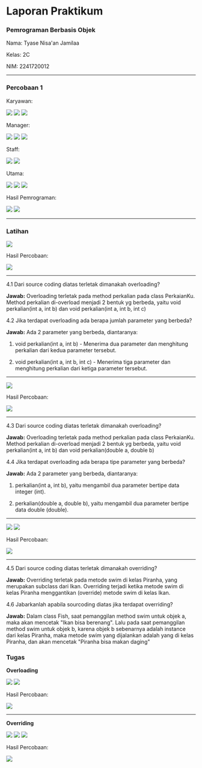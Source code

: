 # Laporan Praktikum

### Pemrograman Berbasis Objek

Nama: Tyase Nisa'an Jamilaa

Kelas: 2C

NIM: 2241720012

---

### Percobaan 1

Karyawan:

<img src="Percobaan1_1.png">
<img src="Percobaan1_2.png">
<img src="Percobaan1_3.png">

Manager:

<img src="Percobaan1_4.png">
<img src="Percobaan1_5.png">
<img src="Percobaan1_6.png">

Staff:

<img src="Percobaan1_7.png">
<img src="Percobaan1_8.png">

Utama:

<img src="Percobaan1_9.png">
<img src="Percobaan1_10.png">
<img src="Percobaan1_11.png">

Hasil Pemrograman:

<img src="Percobaan1_12.png">
<img src="Percobaan1_13.png">

---

### Latihan

<img src="Latihan1_1.png">

Hasil Percobaan:

<img src="Latihan1_2.png">

---

4.1 Dari source coding diatas terletak dimanakah overloading?

**Jawab:**
Overloading terletak pada method perkalian pada class PerkaianKu. Method perkalian di-overload menjadi 2 bentuk yg berbeda, yaitu void perkalian(int a, int b) dan void perkalian(int a, int b, int c)

4.2 Jika terdapat overloading ada berapa jumlah parameter yang berbeda?

**Jawab:**
Ada 2 parameter yang berbeda, diantaranya:

1. void perkalian(int a, int b) - Menerima dua parameter dan menghitung perkalian dari kedua parameter tersebut.

2. void perkalian(int a, int b, int c) - Menerima tiga parameter dan menghitung perkalian dari ketiga parameter tersebut.

---

<img src="Latihan2_1.png">

Hasil Percobaan:

<img src="Latihan2_2.png">

---

4.3 Dari source coding diatas terletak dimanakah overloading?

**Jawab:**
Overloading terletak pada method perkalian pada class PerkaianKu. Method perkalian di-overload menjadi 2 bentuk yg berbeda, yaitu void perkalian(int a, int b) dan void perkalian(double a, double b)

4.4 Jika terdapat overloading ada berapa tipe parameter yang berbeda?

**Jawab:**
Ada 2 parameter yang berbeda, diantaranya:

1. perkalian(int a, int b), yaitu mengambil dua parameter bertipe data integer (int).

2. perkalian(double a, double b), yaitu mengambil dua parameter bertipe data double (double).

---

<img src="Latihan3_1.png">
<img src="Latihan3_2.png">

Hasil Percobaan:

<img src="Latihan3_3.png">

---

4.5 Dari source coding diatas terletak dimanakah overriding?

**Jawab:**
Overriding terletak pada metode swim di kelas Piranha, yang merupakan subclass dari Ikan. Overriding terjadi ketika metode swim di kelas Piranha menggantikan (override) metode swim di kelas Ikan.

4.6 Jabarkanlah apabila sourcoding diatas jika terdapat overriding?

**Jawab:**
Dalam class Fish, saat pemanggilan method swim untuk objek a, maka akan mencetak "Ikan bisa berenang". Lalu pada saat pemanggilan method swim untuk objek b, karena objek b sebenarnya adalah instance dari kelas Piranha, maka metode swim yang dijalankan adalah yang di kelas Piranha, dan akan mencetak "Piranha bisa makan daging"

### Tugas

**Overloading**

<img src="Overloading_1.png">

<img src="Overloading_2.png">

Hasil Percobaan:

<img src="Overloading_3.png">

---

**Overriding**

<img src="Overriding_1.png">

<img src="Overriding_2.png">

<img src="Overriding_3.png">

Hasil Percobaan:

<img src="Overriding_4.png">
